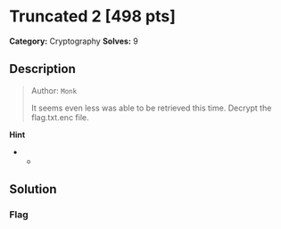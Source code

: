 # Truncated 2 [498 pts]

**Category:** Cryptography
**Solves:** 9

## Description
><p>Author: <code>Monk</code></p><p>It seems even less was able to be retrieved this time. Decrypt the flag.txt.enc file.</p>

**Hint**
* -

## Solution

### Flag

